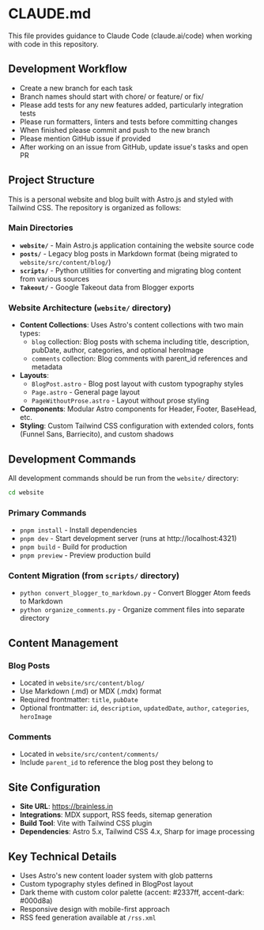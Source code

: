 # CLAUDE.md

This file provides guidance to Claude Code (claude.ai/code) when working with code in this repository.

## Development Workflow
- Create a new branch for each task
- Branch names should start with chore/ or feature/ or fix/
- Please add tests for any new features added, particularly integration tests
- Please run formatters, linters and tests before committing changes
- When finished please commit and push to the new branch
- Please mention GitHub issue if provided
- After working on an issue from GitHub, update issue's tasks and open PR

## Project Structure

This is a personal website and blog built with Astro.js and styled with Tailwind CSS. The repository is organized as follows:

### Main Directories

- **`website/`** - Main Astro.js application containing the website source code
- **`posts/`** - Legacy blog posts in Markdown format (being migrated to `website/src/content/blog/`)
- **`scripts/`** - Python utilities for converting and migrating blog content from various sources
- **`Takeout/`** - Google Takeout data from Blogger exports

### Website Architecture (`website/` directory)

- **Content Collections**: Uses Astro's content collections with two main types:
  - `blog` collection: Blog posts with schema including title, description, pubDate, author, categories, and optional heroImage
  - `comments` collection: Blog comments with parent_id references and metadata
- **Layouts**:
  - `BlogPost.astro` - Blog post layout with custom typography styles
  - `Page.astro` - General page layout
  - `PageWithoutProse.astro` - Layout without prose styling
- **Components**: Modular Astro components for Header, Footer, BaseHead, etc.
- **Styling**: Custom Tailwind CSS configuration with extended colors, fonts (Funnel Sans, Barriecito), and custom shadows

## Development Commands

All development commands should be run from the `website/` directory:

```bash
cd website
```

### Primary Commands
- `pnpm install` - Install dependencies
- `pnpm dev` - Start development server (runs at http://localhost:4321)
- `pnpm build` - Build for production
- `pnpm preview` - Preview production build

### Content Migration (from `scripts/` directory)
- `python convert_blogger_to_markdown.py` - Convert Blogger Atom feeds to Markdown
- `python organize_comments.py` - Organize comment files into separate directory

## Content Management

### Blog Posts
- Located in `website/src/content/blog/`
- Use Markdown (.md) or MDX (.mdx) format
- Required frontmatter: `title`, `pubDate`
- Optional frontmatter: `id`, `description`, `updatedDate`, `author`, `categories`, `heroImage`

### Comments
- Located in `website/src/content/comments/`
- Include `parent_id` to reference the blog post they belong to

## Site Configuration

- **Site URL**: https://brainless.in
- **Integrations**: MDX support, RSS feeds, sitemap generation
- **Build Tool**: Vite with Tailwind CSS plugin
- **Dependencies**: Astro 5.x, Tailwind CSS 4.x, Sharp for image processing

## Key Technical Details

- Uses Astro's new content loader system with glob patterns
- Custom typography styles defined in BlogPost layout
- Dark theme with custom color palette (accent: #2337ff, accent-dark: #000d8a)
- Responsive design with mobile-first approach
- RSS feed generation available at `/rss.xml`
